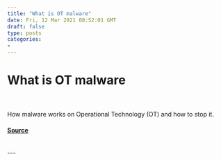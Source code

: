 ```yaml
---
title: "What is OT malware"
date: Fri, 12 Mar 2021 08:52:01 GMT
draft: false
type: posts
categories: 
- 
---
```

# What is OT malware

<br/>

<br/>
How malware works on Operational Technology (OT) and how to stop it.

#### [Source](https://www.ncsc.gov.uk/blog-post/what-is-ot-malware)

<br/>
---
